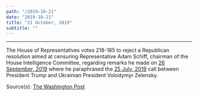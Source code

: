 ```yaml
---
path: "/2019-10-21"
date: "2019-10-21"
title: "21 October, 2019"
subtitle: ""
---
```


<tweet id="1186258762920792065"></tweet>

---

The House of Representatives votes 218-185 to reject a Republican resolution aimed at censuring Representative Adam Schiff, chairman of the House Intelligence Committee, regarding remarks he made on <a href="#2019-09-26">26 September, 2019</a> where he paraphrased the <a href="#2019-07-25">25 July, 2019</a> call between President Trump and Ukrainian President Volodymyr Zelensky.

<span class="sources">
Source(s): <a href="https://www.washingtonpost.com/politics/trump-impeachment-inquiry-live-updates/2019/10/21/c6630a30-f3e9-11e9-8cf0-4cc99f74d127_story.html" target="_blank" rel="noopener noreferrer">The Washington Post</a>
</span>
